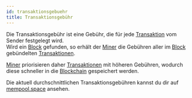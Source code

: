 ```yaml
---
id: transaktionsgebuehr
title: Transaktionsgebühr
---
```


Die Transaktionsgebühr ist eine Gebühr, die für jede [Transaktion](transaktion) vom Sender festgelegt wird.  
Wird ein [Block](../b/block) gefunden, so erhält der [Miner](../m/mining) die Gebühren aller im [Block](../b/block) gebündelten [Transaktionen](transaktion).

[Miner](../m/mining) priorisieren daher [Transaktionen](transaktion) mit höheren Gebühren, wodurch diese schneller in die [Blockchain](../b/blockchain) gespeichert werden.

Die aktuell durchschnittlichen Transaktionsgebühren kannst du dir auf [mempool.space](https://mempool.space) ansehen.
